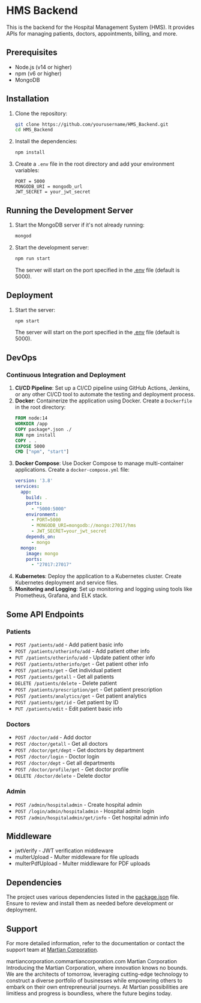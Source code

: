 # HMS Backend
This is the backend for the Hospital Management System (HMS). It provides APIs for managing patients, doctors, appointments, billing, and more.
## Prerequisites
- Node.js (v14 or higher)
- npm (v6 or higher)
- MongoDB
## Installation
1. Clone the repository:
    ```sh
    git clone https://github.com/yourusername/HMS_Backend.git
    cd HMS_Backend
    ```
2. Install the dependencies:
    ```sh
    npm install
    ```
3. Create a `.env` file in the root directory and add your environment variables:
    ```env
    PORT = 5000
    MONGODB_URI = mongodb_url
    JWT_SECRET = your_jwt_secret
    ```
## Running the Development Server
1. Start the MongoDB server if it's not already running:
    ```sh
    mongod
    ```
2. Start the development server:
    ```sh
    npm run start
    ```
    The server will start on the port specified in the [.env](http://_vscodecontentref_/1) file (default is 5000).
## Deployment
1. Start the server:
    ```sh
    npm start
    ```
    The server will start on the port specified in the [.env](http://_vscodecontentref_/2) file (default is 5000).
## DevOps
### Continuous Integration and Deployment
1. **CI/CD Pipeline**: Set up a CI/CD pipeline using GitHub Actions, Jenkins, or any other CI/CD tool to automate the testing and deployment process.
2. **Docker**: Containerize the application using Docker. Create a `Dockerfile` in the root directory:
    ```dockerfile
    FROM node:14
    WORKDIR /app
    COPY package*.json ./
    RUN npm install
    COPY . .
    EXPOSE 5000
    CMD ["npm", "start"]
    ```
3. **Docker Compose**: Use Docker Compose to manage multi-container applications. Create a `docker-compose.yml` file:
    ```yaml
    version: '3.8'
    services:
      app:
        build: .
        ports:
          - "5000:5000"
        environment:
          - PORT=5000
          - MONGODB_URI=mongodb://mongo:27017/hms
          - JWT_SECRET=your_jwt_secret
        depends_on:
          - mongo
      mongo:
        image: mongo
        ports:
          - "27017:27017"
    ```
4. **Kubernetes**: Deploy the application to a Kubernetes cluster. Create Kubernetes deployment and service files.
5. **Monitoring and Logging**: Set up monitoring and logging using tools like Prometheus, Grafana, and ELK stack.
## Some API Endpoints
### Patients
- `POST /patients/add` - Add patient basic info
- `POST /patients/otherinfo/add` - Add patient other info
- `PUT /patients/otherinfo/add` - Update patient other info
- `POST /patients/otherinfo/get` - Get patient other info
- `POST /patients/get` - Get individual patient
- `POST /patients/getall` - Get all patients
- `DELETE /patients/delete` - Delete patient
- `POST /patients/prescription/get` - Get patient prescription
- `POST /patients/analytics/get` - Get patient analytics
- `POST /patients/get/id` - Get patient by ID
- `PUT /patients/edit` - Edit patient basic info
### Doctors
- `POST /doctor/add` - Add doctor
- `POST /doctor/getall` - Get all doctors
- `POST /doctor/get/dept` - Get doctors by department
- `POST /doctor/login` - Doctor login
- `POST /doctor/dept` - Get all departments
- `POST /doctor/profile/get` - Get doctor profile
- `DELETE /doctor/delete` - Delete doctor
### Admin
- `POST /admin/hospitaladmin` - Create hospital admin
- `POST /login/admin/hospitaladmin` - Hospital admin login
- `POST /admin/hospitaladmin/get/info` - Get hospital admin info
## Middleware
- jwtVerify - JWT verification middleware
- multerUpload - Multer middleware for file uploads
- multerPdfUpload - Multer middleware for PDF uploads
## Dependencies
The project uses various dependencies listed in the [package.json](http://_vscodecontentref_/3) file. Ensure to review and install them as needed before development or deployment.
## Support
For more detailed information, refer to the documentation or contact the support team at [Martian Corporation](http://martiancorp.in).

martiancorporation.commartiancorporation.com
Martian Corporation
Introducing the Martian Corporation, where innovation knows no bounds. We are the architects of tomorrow, leveraging cutting-edge technology to construct a diverse portfolio of businesses while empowering others to embark on their own entrepreneurial journeys. At Martian possibilities are limitless and progress is boundless, where the future begins today.
